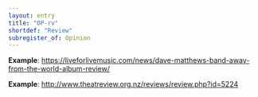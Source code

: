 ```yaml
---
layout: entry
title: "OP-rv"
shortdef: "Review"
subregister_of: Opinion
---
```


**Example**: <https://liveforlivemusic.com/news/dave-matthews-band-away-from-the-world-album-review/>

**Example**: <http://www.theatreview.org.nz/reviews/review.php?id=5224>

<!-- details -->

<!-- START GENERATED SCREENSHOT GALLERY -->
<!-- END GENERATED SCREENSHOT GALLERY -->
